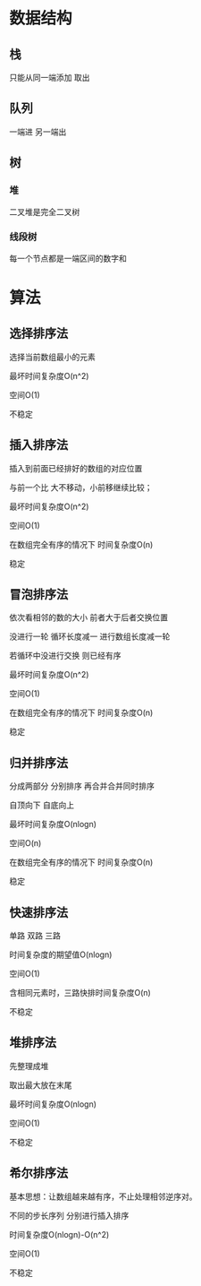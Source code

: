 # 数据结构
## 栈
只能从同一端添加 取出
## 队列
一端进 另一端出
## 树
### 堆
二叉堆是完全二叉树
### 线段树
每一个节点都是一端区间的数字和
# 算法
## 选择排序法
选择当前数组最小的元素

最坏时间复杂度O(n^2)

空间O(1)

不稳定

## 插入排序法
插入到前面已经排好的数组的对应位置

与前一个比 大不移动，小前移继续比较；

最坏时间复杂度O(n^2)

空间O(1)

在数组完全有序的情况下 时间复杂度O(n)

稳定

## 冒泡排序法
依次看相邻的数的大小 前者大于后者交换位置

没进行一轮 循环长度减一 进行数组长度减一轮

若循环中没进行交换 则已经有序

最坏时间复杂度O(n^2)

空间O(1)

在数组完全有序的情况下 时间复杂度O(n)

稳定

## 归并排序法
分成两部分 分别排序 再合并合并同时排序

自顶向下 自底向上

最坏时间复杂度O(nlogn)

空间O(n)

在数组完全有序的情况下 时间复杂度O(n)

稳定

## 快速排序法


单路 双路 三路

时间复杂度的期望值O(nlogn)

空间O(1)

含相同元素时，三路快排时间复杂度O(n)

不稳定

## 堆排序法
先整理成堆

取出最大放在末尾

最坏时间复杂度O(nlogn)

空间O(1)

不稳定

## 希尔排序法
基本思想：让数组越来越有序，不止处理相邻逆序对。

不同的步长序列 分别进行插入排序

时间复杂度O(nlogn)-O(n^2)

空间O(1)

不稳定
